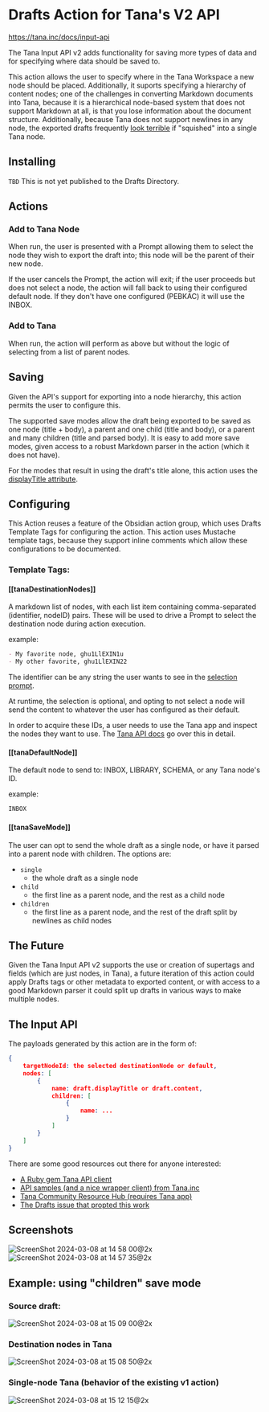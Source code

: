 # Drafts Action for Tana's V2 API 
https://tana.inc/docs/input-api

The Tana Input API v2 adds functionality for saving more types of data and for specifying where data should be saved to.

This action allows the user to specify where in the Tana Workspace a new node should be placed. Additionally, it suports specifying a hierarchy of content nodes; one of the challenges in converting Markdown documents into Tana, because it is a hierarchical node-based system that does not support Markdown at all, is that you lose information about the document structure. Additionally, because Tana does not support newlines in any node, the exported drafts frequently [look terrible](https://github.com/mikewaters/drafts-tana-action-v2/blob/master/README.md#single-node-tana-behavior-of-the-existing-v1-action) if "squished" into a single Tana node.
## Installing
`TBD`
This is not yet published to the Drafts Directory.
## Actions
### Add to Tana Node
When run, the user is presented with a Prompt allowing them to select the node they wish to export the draft into; this node will be the parent of their new node.

If the user cancels the Prompt, the action will exit; if the user proceeds but does not select a node, the action will fall back to using their configured default node. If they don't have one configured (PEBKAC) it will use the INBOX.
### Add to Tana
When run, the action will perform as above but without the logic of selecting from a list of parent nodes.
## Saving
Given the API's support for exporting into a node hierarchy, this action permits the user to configure this. 

The supported save modes allow the draft being exported to be saved as one node (title + body), a parent and one child (title and body), or a parent and many children (title and parsed body). It is easy to add more save modes, given access to a robust Markdown parser in the action (which it does not have).

For the modes that result in using the draft's title alone, this action uses the [displayTitle attribute](https://scripting.getdrafts.com/classes/Draft#displayTitle).
## Configuring
This Action reuses a feature of the Obsidian action group, which uses Drafts Template Tags for configuring the action. This action uses Mustache template tags, because they support inline comments which allow these configurations to be documented. 
### Template Tags:
#### [[tanaDestinationNodes]]
A markdown list of nodes, with each list item containing comma-separated (identifier, nodeID) pairs. 
These will be used to drive a Prompt to select the destination node during action execution.

example: 
```markdown
- My favorite node, ghu1LlEXIN1u
- My other favorite, ghu1LlEXIN22
```
The identifier can be any string the user wants to see in the [selection prompt](https://github.com/mikewaters/drafts-tana-action-v2/blob/master/README.md#screenshots).

At runtime, the selection is optional, and opting to not select a node will send the content to whatever the user has configured as their default.

In order to acquire these IDs, a user needs to use the Tana app and inspect the nodes they want to use. The [Tana API docs](https://tana.inc/docs/input-api) go over this in detail.
#### [[tanaDefaultNode]]
The default node to send to: INBOX, LIBRARY, SCHEMA, or any Tana node's ID.

example:
```markdown
INBOX
```
#### [[tanaSaveMode]]
The user can opt to send the whole draft as a single node, or have it parsed into a parent node with children. 
The options are:
- `single`
    - the whole draft as a single node
- `child` 
    - the first line as a parent node, and the rest as a child node
- `children` 
    - the first line as a parent node, and the rest of the draft split by newlines as child nodes
## The Future
Given the Tana Input API v2 supports the use or creation of supertags and fields (which are just nodes, in Tana), a future iteration of this action could apply Drafts tags or other metadata to exported content, or with access to a good Markdown parser it could split up drafts in various ways to make multiple nodes. 
## The Input API
The payloads generated by this action are in the form of:
```json
{
    targetNodeId: the selected destinationNode or default,
    nodes: [
        {
            name: draft.displayTitle or draft.content,
            children: [
                {
                    name: ...
                }
            ]
        }
    ]
}
```
There are some good resources out there for anyone interested:
- [A Ruby gem Tana API client](https://alchemists.io/projects/tana)
- [API samples (and a nice wrapper client) from Tana.inc](https://github.com/tanainc/tana-input-api-samples/tree/main)
- [Tana Community Resource Hub (requires Tana app)](https://tana.pub/yOTwTH6wVoyE/tana-community-resource-hub)
- [The Drafts issue that propted this work](https://forums.getdrafts.com/t/add-to-tana-runs-but-doesnt-add-to-tana/14907/12)
## Screenshots
![ScreenShot 2024-03-08 at 14 58 00@2x](https://github.com/mikewaters/drafts-tana-action-v2/assets/149978/d08275b2-5918-4322-907d-f986f47a40fd)
![ScreenShot 2024-03-08 at 14 57 35@2x](https://github.com/mikewaters/drafts-tana-action-v2/assets/149978/8115e342-3159-4e20-a49e-28f5c9918617)
## Example: using "children" save mode
### Source draft:
![ScreenShot 2024-03-08 at 15 09 00@2x](https://github.com/mikewaters/drafts-tana-action-v2/assets/149978/ac42ebb6-123f-4326-8156-5066511eff63)
### Destination nodes in Tana
![ScreenShot 2024-03-08 at 15 08 50@2x](https://github.com/mikewaters/drafts-tana-action-v2/assets/149978/27c5d7d2-77c8-4b22-afa8-4bf6ec445763)
### Single-node Tana (behavior of the existing v1 action)
![ScreenShot 2024-03-08 at 15 12 15@2x](https://github.com/mikewaters/drafts-tana-action-v2/assets/149978/f97e0604-782a-47b6-ad3e-1202d13a2caf)

